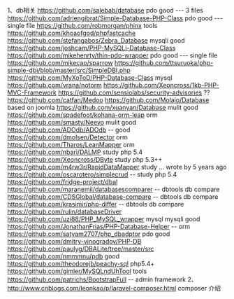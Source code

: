 1、db相关
    https://github.com/salebab/database pdo  good  ---  3 files
    https://github.com/adriengibrat/Simple-Database-PHP-Class  pdo good --- single file
    https://github.com/robmorgan/phinx tools
    https://github.com/khoaofgod/phpfastcache
    https://github.com/stefangabos/Zebra_Database  mysqli good
    https://github.com/joshcam/PHP-MySQLi-Database-Class
    https://github.com/mikehenrty/thin-pdo-wrapper pdo good --- single file
    https://github.com/mikecao/sparrow
    https://github.com/ttsuruoka/php-simple-dbi/blob/master/src/SimpleDBI.php
    https://github.com/MyXoToD/PHP-Database-Class mysql
    https://github.com/vrana/notorm
    https://github.com/Xeoncross/1kb-PHP-MVC-Framework
    https://github.com/sensiolabs/security-advisories ??
    https://github.com/catfan/Medoo
    https://github.com/Molajo/Database  based on joomla
    https://github.com/xuanyan/Database  mulit good
    https://github.com/spadefoot/kohana-orm-leap orm
    https://github.com/smasty/Neevo mulit good
    https://github.com/ADOdb/ADOdb -- good
    https://github.com/dmolsen/Detector orm
    https://github.com/Tharos/LeanMapper orm
    https://github.com/nbari/DALMP study php 5.4
    https://github.com/Xeoncross/DByte study php 5.3++
    https://github.com/m4rw3r/RapidDataMapper study ... wrote by 5 years ago
    https://github.com/oscarotero/simplecrud -- study php 5.4
    https://github.com/fridge-project/dbal
    https://github.com/maranemil/databasescomparer  -- dbtools db compare
    https://github.com/CDSGlobal/database-compare  -- dbtools db compare
    https://github.com/krasimir/php-differ  -- dbtools db compare
    https://github.com/rulin/databaseDriver
    https://github.com/uzi88/PHP_MySQL_wrapper mysql mysqli good
    https://github.com/JonathanFrias/PHP-Database-Helper  -- orm
    https://github.com/satyam2707/php_dbadptor pdo good
    https://github.com/dmitry-vinogradov/PHP-DB
    https://github.com/paulyg/DBALite/tree/master/src
    https://github.com/nmmmnu/pdb good
    https://github.com/theodorejb/peachy-sql php5.4+
    https://github.com/gimler/MySQLndUhTool tools
    https://github.com/patrichs/BootstrapFull -- admin framework
2、http://www.cnblogs.com/leonkao/p/laravel-composer.html  composer 介绍